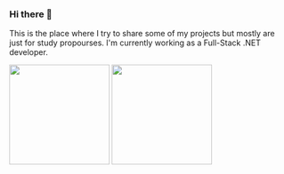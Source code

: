 ### Hi there 👋

This is the place where I try to share some of my projects but mostly are just for study propourses.
I'm currently working as a Full-Stack .NET developer.

<div>
  <img height="180em" src="https://github-readme-stats.vercel.app/api?username=leandropicoli&show_icons=true&theme=vue&include_all_commits=true&count_private=true"/>
  <img height="180em" src="https://github-readme-stats.vercel.app/api/top-langs/?username=leandropicoli&layout=compact&langs_count=7&theme=vue"/>
</div>

<!--
**leandropicoli/leandropicoli** is a ✨ _special_ ✨ repository because its `README.md` (this file) appears on your GitHub profile.

Here are some ideas to get you started:

- 🔭 I’m currently working on ...
- 🌱 I’m currently learning ...
- 👯 I’m looking to collaborate on ...
- 🤔 I’m looking for help with ...
- 💬 Ask me about ...
- 📫 How to reach me: ...
- 😄 Pronouns: ...
- ⚡ Fun fact: ...
-->
